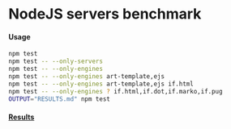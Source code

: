 # NodeJS servers benchmark

#### Usage
``` bash
npm test
npm test -- --only-servers
npm test -- --only-engines
npm test -- --only-engines art-template,ejs
npm test -- --only-engines art-template,ejs if.html
npm test -- --only-engines ? if.html,if.dot,if.marko,if.pug
OUTPUT="RESULTS.md" npm test
```

#### [Results](RESULTS.md)
